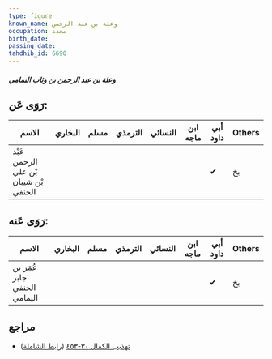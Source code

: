 ```yaml
---
type: figure
known_name: وعلة بن عبد الرحمن
occupation: محدث
birth_date:
passing_date:
tahdhib_id: 6690
---
```

##### وعلة بن عبد الرحمن بن وثاب اليمامي

## رَوَى عَن:
| الاسم                                 | البخاري | مسلم | الترمذي | النسائي | ابن ماجه | أبي داود | Others |
| ------------------------------------- | ------- | ---- | ------- | ------- | -------- | -------- | ------ |
| عَبْد الرحمن بْن علي بْن شيبان الحنفي |         |      |         |         |          | ✔        | بخ     |
## رَوَى عَنه:
| الاسم                        | البخاري | مسلم | الترمذي | النسائي | ابن ماجه | أبي داود | Others |
| ---------------------------- | ------- | ---- | ------- | ------- | -------- | -------- | ------ |
| عُمَر بن جابر الحنفي اليمامي |         |      |         |         |          | ✔        | بخ     |
## مراجع
- [تهذيب الكمال ٣٠-٤٥٣](obsidian://open?vault=Tahdhib-al-Kamal&file=Figures/٦٦٩٠-وعلة%20بن%20عبد%20الرحمن%20بن%20وثاب%20اليمامي) ([رابط الشاملة](https://shamela.ws/book/3722/16519))